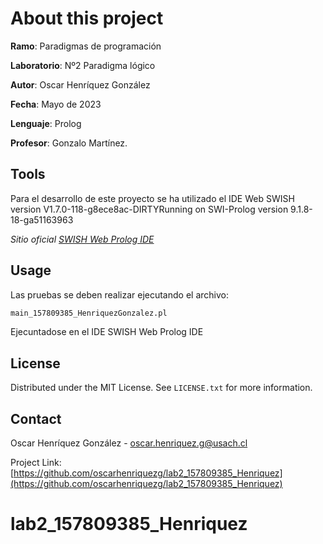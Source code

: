 # About this project

**Ramo**: Paradigmas de programación

**Laboratorio**: Nº2 Paradigma lógico

**Autor**: Oscar Henríquez González

**Fecha**: Mayo de 2023

**Lenguaje**: Prolog

**Profesor**: Gonzalo Martínez.


## Tools

Para el desarrollo de este proyecto se ha utilizado el IDE Web SWISH version V1.7.0-118-g8ece8ac-DIRTYRunning on SWI-Prolog version 9.1.8-18-ga51163963


_Sitio oficial [SWISH Web Prolog IDE](https://swish.swi-prolog.org/)_

## Usage

Las pruebas se deben realizar ejecutando el archivo: 


  ```sh
  main_157809385_HenriquezGonzalez.pl
  ```

Ejecuntadose en el IDE SWISH Web Prolog IDE

## License

Distributed under the MIT License. See `LICENSE.txt` for more information.

## Contact

Oscar Henríquez González - oscar.henriquez.g@usach.cl

Project Link: [https://github.com/oscarhenriquezg/lab2_157809385_Henriquez](https://github.com/oscarhenriquezg/lab2_157809385_Henriquez)

# lab2_157809385_Henriquez
